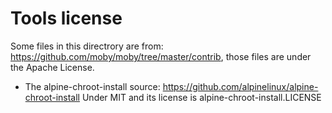 # Tools license

Some files in this directrory are from: https://github.com/moby/moby/tree/master/contrib, those files are under the
Apache License.


* The alpine-chroot-install source: https://github.com/alpinelinux/alpine-chroot-install
  Under MIT and its license is alpine-chroot-install.LICENSE
